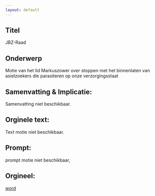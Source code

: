 ```yaml
---
layout: default
---
```

## Titel
JBZ-Raad
## Onderwerp
Motie van het lid Markuszower over stoppen met het binnenlaten van asielzoekers die parasiteren op onze verzorgingsstaat
## Samenvatting & Implicatie:
Samenvatting niet beschikbaar.
## Orginele text:
Text motie niet beschikbaar.

## Prompt:
prompt motie niet beschikbaar,
## Orgineel:
[word](https://gegevensmagazijn.tweedekamer.nl/OData/v4/2.0/Document(f3e848df-77c9-49a7-ada9-a71b96792123)/resource)
